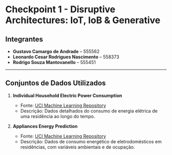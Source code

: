 # Checkpoint 1 - Disruptive Architectures: IoT, IoB & Generative

## Integrantes
- **Gustavo Camargo de Andrade** – 555562  
- **Leonardo Cesar Rodrigues Nascimento** – 558373  
- **Rodrigo Souza Mantovanello** – 555451  

---

## Conjuntos de Dados Utilizados
1. **Individual Household Electric Power Consumption**  
   - Fonte: [UCI Machine Learning Repository](https://archive.ics.uci.edu/dataset/235/individual+household+electric+power+consumption)  
   - Descrição: Dados detalhados do consumo de energia elétrica de uma residência ao longo do tempo.

2. **Appliances Energy Prediction**  
   - Fonte: [UCI Machine Learning Repository](https://archive.ics.uci.edu/dataset/374/appliances+energy+prediction)  
   - Descrição: Dados de consumo energético de eletrodomésticos em residências, com variáveis ambientais e de ocupação.
  

